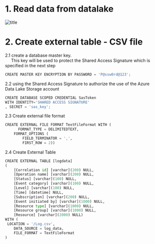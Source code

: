 # 1. Read data from datalake
![title](1.PNG)



# 2. Create external table - CSV file
2.1 create a database master key.\
&nbsp;&nbsp;&nbsp;&nbsp; This key will be used to protect the Shared Access Signature which is specified in the next step



```python
CREATE MASTER KEY ENCRYPTION BY PASSWORD = 'P@ssw0rd@123';
```

2.2 using the Shared Access Signature to authorize the use of the Azure Data Lake Storage account


```python
CREATE DATABASE SCOPED CREDENTIAL SasToken
WITH IDENTITY='SHARED ACCESS SIGNATURE'
, SECRET = 'sas_key';
```

2.3 Create external file format


```python
CREATE EXTERNAL FILE FORMAT TextFileFormat WITH (  
      FORMAT_TYPE = DELIMITEDTEXT,  
    FORMAT_OPTIONS (  
        FIELD_TERMINATOR = ',',
        FIRST_ROW = 2))
```

2.4 Create External Table


```python
CREATE EXTERNAL TABLE [logdata]
(
    [Correlation id] [varchar](200) NULL,
	[Operation name] [varchar](200) NULL,
	[Status] [varchar](100) NULL,
	[Event category] [varchar](100) NULL,
	[Level] [varchar](100) NULL,
	[Time] [datetime] NULL,
	[Subscription] [varchar](200) NULL,
	[Event initiated by] [varchar](1000) NULL,
	[Resource type] [varchar](1000) NULL,
	[Resource group] [varchar](1000) NULL,
    [Resource] [varchar](2000) NULL)
WITH (
 LOCATION = '/Log.csv',
    DATA_SOURCE = log_data,  
    FILE_FORMAT = TextFileFormat
)
```
